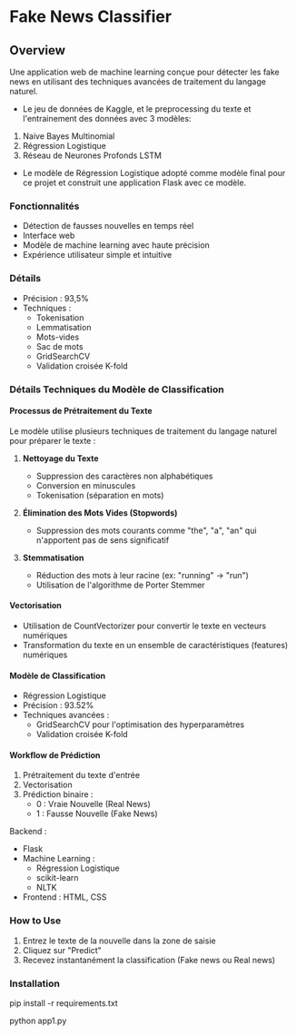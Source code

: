 # Fake News Classifier

## Overview
Une application web de machine learning conçue pour détecter les fake news en utilisant des techniques avancées de traitement du langage naturel.
- Le jeu de données de Kaggle, et le preprocessing du texte et l'entrainement des données avec 3 modèles:
1. Naive Bayes Multinomial   
2. Régression Logistique  
3. Réseau de Neurones Profonds LSTM  
- Le modèle de Régression Logistique adopté comme modèle final pour ce projet et construit une application Flask avec ce modèle. 

### Fonctionnalités

* Détection de fausses nouvelles en temps réel
* Interface web
* Modèle de machine learning avec haute précision
* Expérience utilisateur simple et intuitive


### Détails

* Précision : 93,5%
* Techniques :
    - Tokenisation
    - Lemmatisation
    - Mots-vides
    - Sac de mots
    - GridSearchCV
    - Validation croisée K-fold

### Détails Techniques du Modèle de Classification

#### Processus de Prétraitement du Texte
Le modèle utilise plusieurs techniques de traitement du langage naturel pour préparer le texte :

1. **Nettoyage du Texte**
   - Suppression des caractères non alphabétiques
   - Conversion en minuscules
   - Tokenisation (séparation en mots)

2. **Élimination des Mots Vides (Stopwords)**
   - Suppression des mots courants comme "the", "a", "an" qui n'apportent pas de sens significatif

3. **Stemmatisation**
   - Réduction des mots à leur racine (ex: "running" → "run")
   - Utilisation de l'algorithme de Porter Stemmer

#### Vectorisation
- Utilisation de CountVectorizer pour convertir le texte en vecteurs numériques
- Transformation du texte en un ensemble de caractéristiques (features) numériques

#### Modèle de Classification
- Régression Logistique
- Précision : 93.52%
- Techniques avancées :
  - GridSearchCV pour l'optimisation des hyperparamètres
  - Validation croisée K-fold

#### Workflow de Prédiction
1. Prétraitement du texte d'entrée
2. Vectorisation
3. Prédiction binaire :
   - 0 : Vraie Nouvelle (Real News)
   - 1 : Fausse Nouvelle (Fake News)

Backend : 
* Flask
* Machine Learning :
    * Régression Logistique
    * scikit-learn
    * NLTK
* Frontend : HTML, CSS


### How to Use
1. Entrez le texte de la nouvelle dans la zone de saisie
2. Cliquez sur "Predict"
3. Recevez instantanément la classification (Fake news ou Real news)

### Installation

pip install -r requirements.txt

python app1.py
